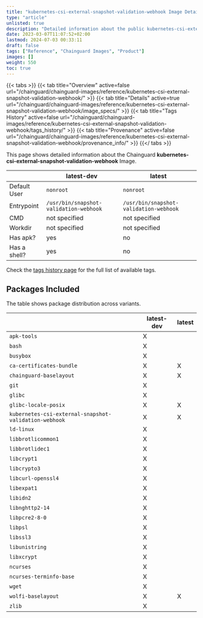 ```yaml
---
title: "kubernetes-csi-external-snapshot-validation-webhook Image Details"
type: "article"
unlisted: true
description: "Detailed information about the public kubernetes-csi-external-snapshot-validation-webhook Chainguard Image."
date: 2023-03-07T11:07:52+02:00
lastmod: 2024-07-03 00:33:11
draft: false
tags: ["Reference", "Chainguard Images", "Product"]
images: []
weight: 550
toc: true
---
```


{{< tabs >}}
{{< tab title="Overview" active=false url="/chainguard/chainguard-images/reference/kubernetes-csi-external-snapshot-validation-webhook/" >}}
{{< tab title="Details" active=true url="/chainguard/chainguard-images/reference/kubernetes-csi-external-snapshot-validation-webhook/image_specs/" >}}
{{< tab title="Tags History" active=false url="/chainguard/chainguard-images/reference/kubernetes-csi-external-snapshot-validation-webhook/tags_history/" >}}
{{< tab title="Provenance" active=false url="/chainguard/chainguard-images/reference/kubernetes-csi-external-snapshot-validation-webhook/provenance_info/" >}}
{{</ tabs >}}

This page shows detailed information about the Chainguard **kubernetes-csi-external-snapshot-validation-webhook** Image.

|              | latest-dev                             | latest                                 |
|--------------|----------------------------------------|----------------------------------------|
| Default User | `nonroot`                              | `nonroot`                              |
| Entrypoint   | `/usr/bin/snapshot-validation-webhook` | `/usr/bin/snapshot-validation-webhook` |
| CMD          | not specified                          | not specified                          |
| Workdir      | not specified                          | not specified                          |
| Has apk?     | yes                                    | no                                     |
| Has a shell? | yes                                    | no                                     |

Check the [tags history page](/chainguard/chainguard-images/reference/kubernetes-csi-external-snapshot-validation-webhook/tags_history/) for the full list of available tags.

## Packages Included
The table shows package distribution across variants.

|                                                       | latest-dev | latest |
|-------------------------------------------------------|------------|--------|
| `apk-tools`                                           | X          |        |
| `bash`                                                | X          |        |
| `busybox`                                             | X          |        |
| `ca-certificates-bundle`                              | X          | X      |
| `chainguard-baselayout`                               | X          | X      |
| `git`                                                 | X          |        |
| `glibc`                                               | X          |        |
| `glibc-locale-posix`                                  | X          | X      |
| `kubernetes-csi-external-snapshot-validation-webhook` | X          | X      |
| `ld-linux`                                            | X          |        |
| `libbrotlicommon1`                                    | X          |        |
| `libbrotlidec1`                                       | X          |        |
| `libcrypt1`                                           | X          |        |
| `libcrypto3`                                          | X          |        |
| `libcurl-openssl4`                                    | X          |        |
| `libexpat1`                                           | X          |        |
| `libidn2`                                             | X          |        |
| `libnghttp2-14`                                       | X          |        |
| `libpcre2-8-0`                                        | X          |        |
| `libpsl`                                              | X          |        |
| `libssl3`                                             | X          |        |
| `libunistring`                                        | X          |        |
| `libxcrypt`                                           | X          |        |
| `ncurses`                                             | X          |        |
| `ncurses-terminfo-base`                               | X          |        |
| `wget`                                                | X          |        |
| `wolfi-baselayout`                                    | X          | X      |
| `zlib`                                                | X          |        |


